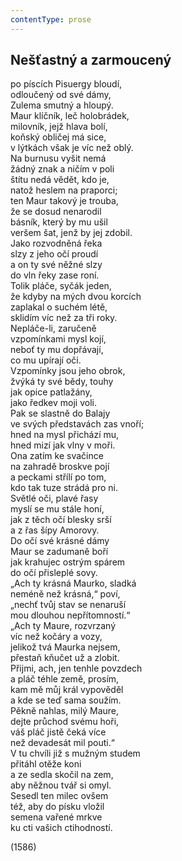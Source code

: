 ```yaml
---
contentType: prose
---
```


## Nešťastný a zarmoucený

po píscích Pisuergy bloudí,  
odloučený od své dámy,  
Zulema smutný a hloupý.  
Maur klíčník, leč holobrádek,  
milovník, jejž hlava bolí,  
koňský obličej má sice,  
v lýtkách však je víc než oblý.  
Na burnusu vyšit nemá  
žádný znak a ničím v poli  
štítu nedá vědět, kdo je,  
natož heslem na praporci;  
ten Maur takový je trouba,  
že se dosud nenarodil  
básník, který by mu ušil  
veršem šat, jenž by jej zdobil.  
Jako rozvodněná řeka  
slzy z jeho očí proudí  
a on ty své něžné slzy  
do vln řeky zase roní.  
Tolik pláče, syčák jeden,  
že kdyby na mých dvou korcích  
zaplakal o suchém létě,  
sklidím víc než za tři roky.  
Nepláče-li, zaručeně  
vzpomínkami mysl kojí,  
neboť ty mu dopřávají,  
co mu upírají oči.  
Vzpomínky jsou jeho obrok,  
žvýká ty své bědy, touhy  
jak opice patlažány,  
jako ředkev moji voli.  
Pak se slastně do Balajy  
ve svých představách zas vnoří;  
hned na mysl přichází mu,  
hned mizí jak vlny v moři.  
Ona zatím ke svačince  
na zahradě broskve pojí  
a peckami střílí po tom,  
kdo tak tuze strádá pro ni.  
Světlé oči, plavé řasy  
myslí se mu stále honí,  
jak z těch očí blesky srší  
a z řas šípy Amorovy.  
Do očí své krásné dámy  
Maur se zadumaně boří  
jak krahujec ostrým spárem  
do očí přisleplé sovy.  
„Ach ty krásná Maurko, sladká  
neméně než krásná,“ poví,  
„nechť tvůj stav se nenaruší  
mou dlouhou nepřítomností.“  
„Ach ty Maure, rozvrzaný  
víc než kočáry a vozy,  
jelikož tvá Maurka nejsem,  
přestaň kňučet už a zlobit.  
Přijmi, ach, jen tenhle povzdech  
a pláč téhle země, prosím,  
kam mě můj král vypověděl  
a kde se teď sama soužím.  
Pěkně nahlas, milý Maure,  
dejte průchod svému hoři,  
váš pláč jistě čeká více  
než devadesát mil pouti.“  
V tu chvíli již s mužným studem  
přitáhl otěže koni  
a ze sedla skočil na zem,  
aby něžnou tvář si omyl.  
Sesedl ten milec ovšem  
též, aby do písku vložil  
semena vařené mrkve  
ku cti vašich ctihodností.

(1586)
